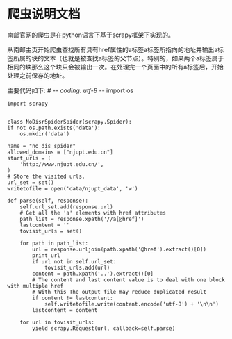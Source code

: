 # 爬虫说明文档
南邮官网的爬虫是在python语言下基于scrapy框架下实现的。

从南邮主页开始爬虫查找所有具有href属性的a标签a标签所指向的地址并输出a标签所属的块的文本（也就是被查找a标签的父节点）。特别的，如果两个a标签属于相同的块那么这个块只会被输出一次。在处理完一个页面中的所有a标签后，开始处理之前保存的地址。


主要代码如下:
    # -*- coding: utf-8 -*-
    import os

    import scrapy


    class NoDisrSpiderSpider(scrapy.Spider):
    if not os.path.exists('data'):
        os.mkdir('data')

    name = "no_dis_spider"
    allowed_domains = ["njupt.edu.cn"]
    start_urls = (
        'http://www.njupt.edu.cn/',
    )
    # Store the visited urls.
    url_set = set()
    writetofile = open('data/njupt_data', 'w')

    def parse(self, response):
        self.url_set.add(response.url)
        # Get all the 'a' elements with href attributes
        path_list = response.xpath('//a[@href]')
        lastcontent = ''
        tovisit_urls = set()

        for path in path_list:
            url = response.urljoin(path.xpath('@href').extract()[0])
            print url
            if url not in self.url_set:
                tovisit_urls.add(url)
            content = path.xpath('..').extract()[0]
            # The content and last content value is to deal with one block with multiple href
            # With this The output file may reduce duplicated result
            if content != lastcontent:
                self.writetofile.write(content.encode('utf-8') + '\n\n')
            lastcontent = content

        for url in tovisit_urls:
            yield scrapy.Request(url, callback=self.parse)
